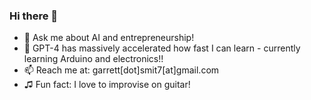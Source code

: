 ### Hi there 👋

<!--
**garrrettt/garrrettt** is a ✨ _special_ ✨ repository because its `README.md` (this file) appears on your GitHub profile.

Here are some ideas to get you started:

- 🔭 I’m currently working on ...
- 🌱 I’m currently learning ...
- 👯 I’m looking to collaborate on ...
- 🤔 I’m looking for help with ...
- 💬 Ask me about ...
- 📫 How to reach me: ...
- 😄 Pronouns: ...
- ⚡ Fun fact: ...
-->

- 💬 Ask me about AI and entrepreneurship!
- 🤯 GPT-4 has massively accelerated how fast I can learn - currently learning Arduino and electronics!!
- 📫 Reach me at: garrett[dot]smit7[at]gmail.com
- ♫ Fun fact: I love to improvise on guitar!
